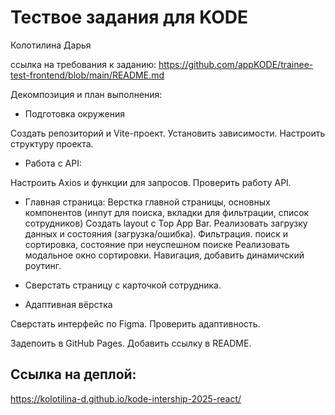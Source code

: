 # Тествое задания для KODE
Колотилина Дарья

ссылка на требования к заданию: https://github.com/appKODE/trainee-test-frontend/blob/main/README.md

Декомпозиция и план выполнения:
- Подготовка окружения

Создать репозиторий и Vite-проект.
Установить зависимости.
Настроить структуру проекта.

- Работа с API:

Настроить Axios и функции для запросов.
Проверить работу API.

- Главная страница:
Верстка главной страницы, основных компонентов (инпут для поиска, вкладки для фильтрации, список сотрудников)
Создать layout с Top App Bar.
Реализовать загрузку данных и состояния (загрузка/ошибка).
Фильтрация. поиск и сортировка, состояние при неуспешном поиске
Реализовать модальное окно сортировки.
Навигация, добавить динамичский роутинг.

- Сверстать страницу с карточкой сотрудника.
- Адаптивная вёрстка

Сверстать интерфейс по Figma.
Проверить адаптивность.


Задепоить в GitHub Pages.
Добавить ссылку в README.

## Ссылка на деплой: 
https://kolotilina-d.github.io/kode-intership-2025-react/
